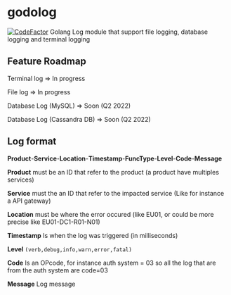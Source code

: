 # godolog 
[![CodeFactor](https://www.codefactor.io/repository/github/meduvia/godolog/badge/main)](https://www.codefactor.io/repository/github/meduvia/godolog/overview/main)
Golang Log module that support file logging, database logging and terminal logging


## Feature Roadmap 

Terminal log => In progress

File log => In progress

Database Log (MySQL) => Soon (Q2 2022)

Database Log (Cassandra DB) => Soon (Q2 2022)

## Log format 

**Product**-**Service**-**Location**-**Timestamp**-**FuncType**-**Level**-**Code**-**Message**

**Product** must be an ID that refer to the product (a product have multiples services)

**Service** must the an ID that refer to the impacted service (Like for instance a API gateway)

**Location** must be where the error occured (like EU01, or could be more precise like EU01-DC1-R01-N01)

**Timestamp** Is when the log was triggered (in milliseconds)

**Level** `(verb,debug,info,warn,error,fatal)`

**Code** Is an OPcode, for instance auth system = 03 so all the log that are from the auth system are code=03 

**Message** Log message
